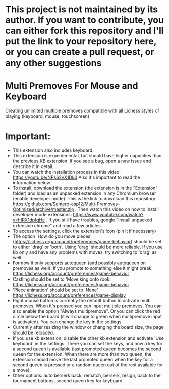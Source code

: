 # This project is not maintained by its author. If you want to contribute, you can either fork this repository and I'll put the link to your repository here, or you can create a pull request, or any other suggestions

# Multi Premoves For Mouse and Keyboard
 Creating unlimited multiple premoves compatible with all Lichess styles of playing (keyboard, mouse, touchscreen)
 
# Important:
- This extension also includes keyboard.
- This extension is experiemental, but should have higher capacities than the previous KB extension. If you see a bug, open a new issue and describe it in detail. 
- You can watch the installation process in this video: https://youtu.be/NPs62vX1Dk0
Also it's important to read the information below. 
- To install, download the extension (the extension is in the "Extension" folder) and load as an unpacked extension in any Chromium browser (enable developer mode). This is the link to download this repository: https://github.com/Sentero-esp12/Multi-Premoves-Optimized/archive/master.zip . Then watch this video on how to install developer mode extensions: https://www.youtube.com/watch?v=hIRX1dpfqHc . If you still have troubles, google "install unpacked extension chrome" and read a few articles.
- To access the settings, click the extension's icon (pin it if necessary)
- The option 'How do you move pieces' (https://lichess.org/account/preferences/game-behavior) should be set to either 'drag' or 'both'. Using 'drag' should be more reliable. If you use kb only and have any problems with moves, try switching to 'drag' as well. 
- For now it only supports autoqueen (and possibly autoqueen on premoves as well). If you promote to something else it might break. https://lichess.org/account/preferences/game-behavior
- Castling should be set to 'Move king onto rook'. https://lichess.org/account/preferences/game-behavior
- 'Piece animation' should be set to 'None' https://lichess.org/account/preferences/game-display
- Right mouse button is currently the default button to activate multi premoves. When it's pressed you can input multiple premoves. You can also enable the option "Always multipremove". Or you can click the red circle below the board (it will change to green when multipremove input is activated). You can change the key in the settings.
- Currently after resizing the window or changing the board size, the page should be reloaded. 
- If you use kb extension, disable the other kb extension and activate 'Use keyboard' in the settings. There you can set the keys, and now a key for a second queen is available (last promoted queen becomes the second queen for the extension. When there are more than two queen, the extension should move the last promoted queen when the key for a second queen is pressed or a random queen out of the rest available for a move). 
- Other options: auto berserk back, rematch, berserk, resign, back to the tournament buttons, second queen key for keyboard. 
